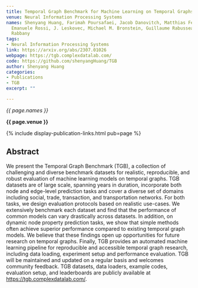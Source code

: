 ```yaml
---
title: Temporal Graph Benchmark for Machine Learning on Temporal Graphs
venue: Neural Information Processing Systems
names: Shenyang Huang, Farimah Poursafaei, Jacob Danovitch, Matthias Fey, Weihua Hu,
  Emanuele Rossi, J. Leskovec, Michael M. Bronstein, Guillaume Rabusseau, Reihaneh
  Rabbany
tags:
- Neural Information Processing Systems
link: https://arxiv.org/abs/2307.01026
webpage: https://tgb.complexdatalab.com/
code: https://github.com/shenyangHuang/TGB
author: Shenyang Huang
categories: 
- Publications
- TGB
excerpt: ""

---
```


*{{ page.names }}*

**{{ page.venue }}**

{% include display-publication-links.html pub=page %}

## Abstract

We present the Temporal Graph Benchmark (TGB), a collection of challenging and diverse benchmark datasets for realistic, reproducible, and robust evaluation of machine learning models on temporal graphs. TGB datasets are of large scale, spanning years in duration, incorporate both node and edge-level prediction tasks and cover a diverse set of domains including social, trade, transaction, and transportation networks. For both tasks, we design evaluation protocols based on realistic use-cases. We extensively benchmark each dataset and find that the performance of common models can vary drastically across datasets. In addition, on dynamic node property prediction tasks, we show that simple methods often achieve superior performance compared to existing temporal graph models. We believe that these findings open up opportunities for future research on temporal graphs. Finally, TGB provides an automated machine learning pipeline for reproducible and accessible temporal graph research, including data loading, experiment setup and performance evaluation. TGB will be maintained and updated on a regular basis and welcomes community feedback. TGB datasets, data loaders, example codes, evaluation setup, and leaderboards are publicly available at https://tgb.complexdatalab.com/.